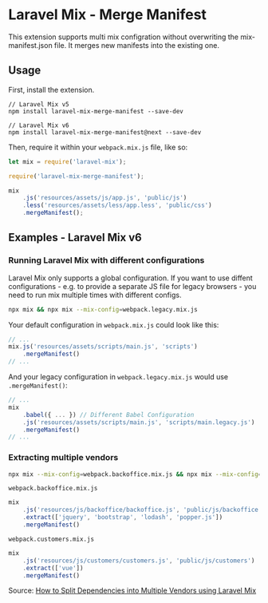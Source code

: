# Laravel Mix - Merge Manifest

This extension supports multi mix configration without overwriting the mix-manifest.json file. It merges new manifests into the existing one.

## Usage

First, install the extension.

```
// Laravel Mix v5
npm install laravel-mix-merge-manifest --save-dev

// Laravel Mix v6
npm install laravel-mix-merge-manifest@next --save-dev
```

Then, require it within your `webpack.mix.js` file, like so:

```js
let mix = require('laravel-mix');

require('laravel-mix-merge-manifest');

mix
    .js('resources/assets/js/app.js', 'public/js')
    .less('resources/assets/less/app.less', 'public/css')
    .mergeManifest();
```

## Examples - Laravel Mix v6

### Running Laravel Mix with different configurations

Laravel Mix only supports a global configuration. If you want to use diffent configurations - e.g. to provide a separate JS file for legacy browsers - you need to run mix multiple times with different configs.

```sh
npx mix && npx mix --mix-config=webpack.legacy.mix.js
```

Your default configuration in `webpack.mix.js` could look like this:
```js
// ...
mix.js('resources/assets/scripts/main.js', 'scripts')
    .mergeManifest()
// ...
```

And your legacy configuration in `webpack.legacy.mix.js` would use `.mergeManifest()`:
```js
// ...
mix
    .babel({ ... }) // Different Babel Configuration
    .js('resources/assets/scripts/main.js', 'scripts/main.legacy.js')
    .mergeManifest()
// ...
```


### Extracting multiple vendors

```sh
npx mix --mix-config=webpack.backoffice.mix.js && npx mix --mix-config=webpack.customers.mix.js
```

`webpack.backoffice.mix.js`
```js
mix
    .js('resources/js/backoffice/backoffice.js', 'public/js/backoffice')
    .extract(['jquery', 'bootstrap', 'lodash', 'popper.js'])
    .mergeManifest()
```

`webpack.customers.mix.js`
```js
mix
    .js('resources/js/customers/customers.js', 'public/js/customers')
    .extract(['vue'])
    .mergeManifest()
```

Source: [How to Split Dependencies into Multiple Vendors using Laravel Mix](https://www.compulsivecoders.com/tech/how-to-build-multiple-vendors-using-laravel-mix/)

